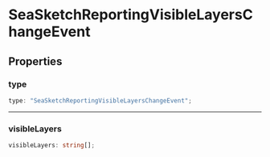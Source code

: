 # SeaSketchReportingVisibleLayersChangeEvent

## Properties

### type

```ts
type: "SeaSketchReportingVisibleLayersChangeEvent";
```

***

### visibleLayers

```ts
visibleLayers: string[];
```
